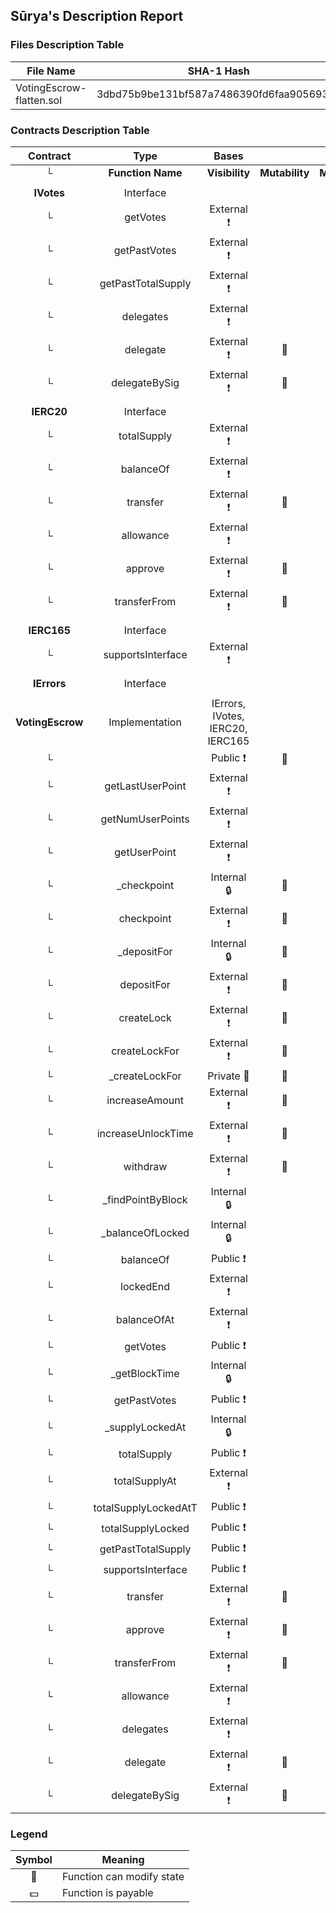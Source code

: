 ## Sūrya's Description Report

### Files Description Table


|  File Name  |  SHA-1 Hash  |
|-------------|--------------|
| VotingEscrow-flatten.sol | 3dbd75b9be131bf587a7486390fd6faa9056937e |


### Contracts Description Table


|  Contract  |         Type        |       Bases      |                  |                 |
|:----------:|:-------------------:|:----------------:|:----------------:|:---------------:|
|     └      |  **Function Name**  |  **Visibility**  |  **Mutability**  |  **Modifiers**  |
||||||
| **IVotes** | Interface |  |||
| └ | getVotes | External ❗️ |   |NO❗️ |
| └ | getPastVotes | External ❗️ |   |NO❗️ |
| └ | getPastTotalSupply | External ❗️ |   |NO❗️ |
| └ | delegates | External ❗️ |   |NO❗️ |
| └ | delegate | External ❗️ | 🛑  |NO❗️ |
| └ | delegateBySig | External ❗️ | 🛑  |NO❗️ |
||||||
| **IERC20** | Interface |  |||
| └ | totalSupply | External ❗️ |   |NO❗️ |
| └ | balanceOf | External ❗️ |   |NO❗️ |
| └ | transfer | External ❗️ | 🛑  |NO❗️ |
| └ | allowance | External ❗️ |   |NO❗️ |
| └ | approve | External ❗️ | 🛑  |NO❗️ |
| └ | transferFrom | External ❗️ | 🛑  |NO❗️ |
||||||
| **IERC165** | Interface |  |||
| └ | supportsInterface | External ❗️ |   |NO❗️ |
||||||
| **IErrors** | Interface |  |||
||||||
| **VotingEscrow** | Implementation | IErrors, IVotes, IERC20, IERC165 |||
| └ | <Constructor> | Public ❗️ | 🛑  |NO❗️ |
| └ | getLastUserPoint | External ❗️ |   |NO❗️ |
| └ | getNumUserPoints | External ❗️ |   |NO❗️ |
| └ | getUserPoint | External ❗️ |   |NO❗️ |
| └ | _checkpoint | Internal 🔒 | 🛑  | |
| └ | checkpoint | External ❗️ | 🛑  |NO❗️ |
| └ | _depositFor | Internal 🔒 | 🛑  | |
| └ | depositFor | External ❗️ | 🛑  |NO❗️ |
| └ | createLock | External ❗️ | 🛑  |NO❗️ |
| └ | createLockFor | External ❗️ | 🛑  |NO❗️ |
| └ | _createLockFor | Private 🔐 | 🛑  | |
| └ | increaseAmount | External ❗️ | 🛑  |NO❗️ |
| └ | increaseUnlockTime | External ❗️ | 🛑  |NO❗️ |
| └ | withdraw | External ❗️ | 🛑  |NO❗️ |
| └ | _findPointByBlock | Internal 🔒 |   | |
| └ | _balanceOfLocked | Internal 🔒 |   | |
| └ | balanceOf | Public ❗️ |   |NO❗️ |
| └ | lockedEnd | External ❗️ |   |NO❗️ |
| └ | balanceOfAt | External ❗️ |   |NO❗️ |
| └ | getVotes | Public ❗️ |   |NO❗️ |
| └ | _getBlockTime | Internal 🔒 |   | |
| └ | getPastVotes | Public ❗️ |   |NO❗️ |
| └ | _supplyLockedAt | Internal 🔒 |   | |
| └ | totalSupply | Public ❗️ |   |NO❗️ |
| └ | totalSupplyAt | External ❗️ |   |NO❗️ |
| └ | totalSupplyLockedAtT | Public ❗️ |   |NO❗️ |
| └ | totalSupplyLocked | Public ❗️ |   |NO❗️ |
| └ | getPastTotalSupply | Public ❗️ |   |NO❗️ |
| └ | supportsInterface | Public ❗️ |   |NO❗️ |
| └ | transfer | External ❗️ | 🛑  |NO❗️ |
| └ | approve | External ❗️ | 🛑  |NO❗️ |
| └ | transferFrom | External ❗️ | 🛑  |NO❗️ |
| └ | allowance | External ❗️ |   |NO❗️ |
| └ | delegates | External ❗️ |   |NO❗️ |
| └ | delegate | External ❗️ | 🛑  |NO❗️ |
| └ | delegateBySig | External ❗️ | 🛑  |NO❗️ |


### Legend

|  Symbol  |  Meaning  |
|:--------:|-----------|
|    🛑    | Function can modify state |
|    💵    | Function is payable |
